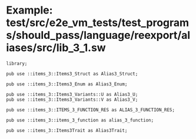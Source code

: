 # Example: test/src/e2e_vm_tests/test_programs/should_pass/language/reexport/aliases/src/lib_3_1.sw

```sway
library;

pub use ::items_3::Items3_Struct as Alias3_Struct;

pub use ::items_3::Items3_Enum as Alias3_Enum;

pub use ::items_3::Items3_Variants::U as Alias3_U;
pub use ::items_3::Items3_Variants::V as Alias3_V;

pub use ::items_3::ITEMS_3_FUNCTION_RES as ALIAS_3_FUNCTION_RES;

pub use ::items_3::items_3_function as alias_3_function;

pub use ::items_3::Items3Trait as Alias3Trait;

```
